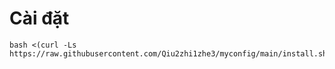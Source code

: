 # Cài đặt 
```
bash <(curl -Ls https://raw.githubusercontent.com/Qiu2zhi1zhe3/myconfig/main/install.sh)
```

